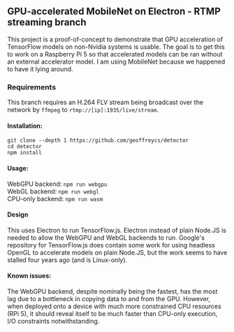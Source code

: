 ## GPU-accelerated MobileNet on Electron - RTMP streaming branch

This project is a proof-of-concept to demonstrate that GPU acceleration of TensorFlow models on non-Nvidia systems is usable. The goal is to get this to work on a Raspberry Pi 5 so that accelerated models can be ran without an external accelerator model. I am using MobileNet because we happened to have it lying around.

### Requirements
This branch requires an H.264 FLV stream being broadcast over the network by `ffmpeg` to `rtmp://[ip]:1935/live/stream`.

#### Installation:  
`git clone --depth 1 https://github.com/geoffreycs/detector`  
`cd detector`  
`npm install`

#### Usage:  
WebGPU backend: `npm run webgpu`  
WebGL backend: `npm run webgl`  
CPU-only backend: `npm run wasm`  

#### Design
This uses Electron to run TensorFlow.js. Electron instead of plain Node.JS is needed to allow the WebGPU and WebGL backends to run. Google's repository for TensorFlow.js does contain some work for using headless OpenGL to accelerate models on plain Node.JS, but the work seems to have stalled four years ago (and is Linux-only).

#### Known issues:  
The WebGPU backend, despite nominally being the fastest, has the most lag due to a bottleneck in copying data to and from the GPU. However, when deployed onto a device with much more constrained CPU resources (RPi 5), it should reveal itself to be much faster than CPU-only execution, I/O constraints notwithstanding.